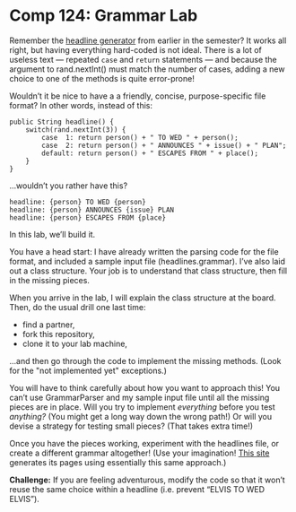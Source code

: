 Comp 124: Grammar Lab
====

Remember the [headline generator](https://github.com/Macalester-CS124-2013-S/class-exercises/blob/master/src/edu/macalester/cs124/HeadlineGenerator.java) from earlier in the semester? It works all right, but having everything hard-coded is not ideal. There is a lot of useless text — repeated `case` and `return` statements — and because the argument to rand.nextInt() must match the number of cases, adding a new choice to one of the methods is quite error-prone!

Wouldn’t it be nice to have a a friendly, concise, purpose-specific file format? In other words, instead of this:

    public String headline() {
        switch(rand.nextInt(3)) {
            case  1: return person() + " TO WED " + person();
            case  2: return person() + " ANNOUNCES " + issue() + " PLAN";
            default: return person() + " ESCAPES FROM " + place();
        }
    }
  
…wouldn’t you rather have this?

    headline: {person} TO WED {person}
    headline: {person} ANNOUNCES {issue} PLAN
    headline: {person} ESCAPES FROM {place}

In this lab, we’ll build it.

You have a head start: I have already written the parsing code for the file format, and included a sample input file (headlines.grammar). I’ve also laid out a class structure. Your job is to understand that class structure, then fill in the missing pieces.

When you arrive in the lab, I will explain the class structure at the board. Then, do the usual drill one last time:

  * find a partner,
  * fork this repository,
  * clone it to your lab machine,

…and then go through the code to implement the missing methods. (Look for the "not implemented yet" exceptions.)

You will have to think carefully about how you want to approach this! You can’t use GrammarParser and my sample input file until all the missing pieces are in place. Will you try to implement _everything_ before you test _anything?_ (You might get a long way down the wrong path!) Or will you devise a strategy for testing small pieces? (That takes extra time!)

Once you have the pieces working, experiment with the headlines file, or create a different grammar altogether! (Use your imagination! [This site](http://wookieepedia.org) generates its pages using essentially this same approach.)

__Challenge:__ If you are feeling adventurous, modify the code so that it won’t reuse the same choice within a headline (i.e. prevent “ELVIS TO WED ELVIS”).

